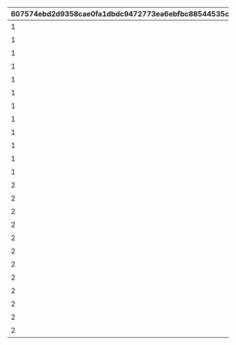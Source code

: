 |607574ebd2d9358cae0fa1dbdc9472773ea6ebfbc88544535c937fe03394c65e|d8986b7d888c80b878ae53e49a97ebced1d7b8b0e21abadc2001ee259f3c22a4|f23b36804a13bc4fd3ad01342ceea8fe22240175fedd0e5444c70abcd245e35d|eca0e65ac5e87e17a79ac98db9d01712f534c0f7173f92f4be6e8551b395f6df|e0841cde43b8db897aafbdc05ab14565d5f05a9504df44c455ab584b20c6893f|06dcc56d7685fe1036bb0d539d61ac8489092b09eb0643ceae5075c0cabebd2e|2aa8ecc18e445afca2079ab98dc3c93b222212f16d3b1777140c620918130fc5|
| --- | --- | --- | --- | --- | --- | --- |
|1|累計スコアを2500pt 獲得しよう|91002|10|8|2500|101|
|1|累計スコアを5000pt 獲得しよう|91002|10|8|5000|102|
|1|累計スコアを10000pt 獲得しよう|91002|10|8|10000|103|
|1|累計スコアを12500pt 獲得しよう|91002|10|8|12500|104|
|1|累計スコアを15000pt 獲得しよう|91002|10|8|15000|105|
|1|累計スコアを20000pt 獲得しよう|91002|10|8|20000|106|
|1|累計スコアを25000pt 獲得しよう|91002|10|8|25000|107|
|1|累計スコアを30000pt 獲得しよう|91002|10|8|30000|108|
|1|累計スコアを35000pt 獲得しよう|91002|10|8|35000|109|
|1|累計スコアを40000pt 獲得しよう|91002|10|8|40000|110|
|1|累計スコアを45000pt 獲得しよう|91002|10|8|45000|111|
|1|累計スコアを50000pt 獲得しよう|11001302|1|15|50000|112|
|2|累計スコアを2500pt 獲得しよう|91002|10|8|2500|201|
|2|累計スコアを5000pt 獲得しよう|91002|10|8|5000|202|
|2|累計スコアを10000pt 獲得しよう|91002|10|8|10000|203|
|2|累計スコアを12500pt 獲得しよう|91002|10|8|12500|204|
|2|累計スコアを15000pt 獲得しよう|91002|10|8|15000|205|
|2|累計スコアを20000pt 獲得しよう|91002|10|8|20000|206|
|2|累計スコアを25000pt 獲得しよう|91002|10|8|25000|207|
|2|累計スコアを30000pt 獲得しよう|91002|10|8|30000|208|
|2|累計スコアを35000pt 獲得しよう|91002|10|8|35000|209|
|2|累計スコアを40000pt 獲得しよう|91002|10|8|40000|210|
|2|累計スコアを45000pt 獲得しよう|91002|10|8|45000|211|
|2|累計スコアを50000pt 獲得しよう|11001303|1|15|50000|212|